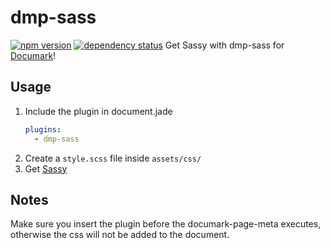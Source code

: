 # dmp-sass
[![npm version](https://badge.fury.io/js/dmp-sass.svg)](http://badge.fury.io/js/dmp-sass)
[![dependency status](https://david-dm.org/jeroenkruis/dmp-sass.svg)](https://david-dm.org/jeroenkruis)
Get Sassy with dmp-sass for [Documark](https://github.com/mauvm/documark)!

## Usage
1. Include the plugin in document.jade
    ```yaml
    plugins:
      - dmp-sass
    ```
2. Create a `style.scss` file inside `assets/css/`
3. Get [Sassy](http://sass-lang.com/guide)

## Notes
Make sure you insert the plugin before the documark-page-meta executes, otherwise the css will not be added to the document.
